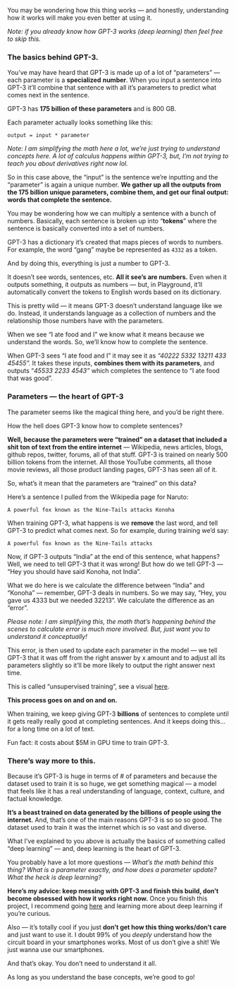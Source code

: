 
You may be wondering how this thing works — and honestly, understanding how it works will make you even better at using it.

*Note: if you already know how GPT-3 works (deep learning) then feel free to skip this.*

### The basics behind GPT-3.

You’ve may have heard that GPT-3 is made up of a lot of “parameters” — each parameter is a **specialized** **number**. When you input a sentence into GPT-3 it’ll combine that sentence with all it’s parameters to predict what comes next in the sentence.

GPT-3 has **175 billion of these parameters** and is 800 GB. 

Each parameter actually looks something like this:

```
output = input * parameter
```

*Note: I am simplifying the math here a lot, we’re just trying to understand concepts here. A lot of calculus happens within GPT-3, but, I’m not trying to teach you about derivatives right now lol.*

So in this case above, the “input” is the sentence we’re inputting and the “parameter” is again a unique number. **We gather up all the outputs from the 175 billion unique parameters, combine them, and get our final output: words that complete the sentence.**

You may be wondering how we can multiply a sentence with a bunch of numbers. Basically, each sentence is broken up into “**tokens**” where the sentence is basically converted into a set of numbers.

GPT-3 has a dictionary it’s created that maps pieces of words to numbers. For example, the word “gang” maybe be represented as `4332` as a token.

And by doing this, everything is just a number to GPT-3.

It doesn’t see words, sentences, etc. **All it see’s are numbers.** Even when it outputs something, it outputs as numbers — but, in Playground, it’ll automatically convert the tokens to English words based on its dictionary.

This is pretty wild — it means GPT-3 doesn’t understand language like we do. Instead, it understands language as a collection of numbers and the relationship those numbers have with the parameters.

When we see “I ate food and I” we know what it means because we understand the words. So, we’ll know how to complete the sentence.

When GPT-3 sees “I ate food and I” it may see it as *“40222 5332 13211 433 45455”.* It takes these inputs, **combines them with its parameters**, and outputs “*45533 2233 4543”* which completes the sentence to “I ate food that was good”.

### Parameters — the heart of GPT-3

The parameter seems like the magical thing here, and you’d be right there.

How the hell does GPT-3 know how to complete sentences?

**Well, because the parameters were “trained” on a dataset that included a shit ton of text from the entire internet** — Wikipedia, news articles, blogs, github repos, twitter, forums, all of that stuff. GPT-3 is trained on nearly 500 billion tokens from the internet. All those YouTube comments, all those movie reviews, all those product landing pages, GPT-3 has seen all of it.

So, what’s it mean that the parameters are “trained” on this data?

Here’s a sentence I pulled from the Wikipedia page for Naruto:

```
A powerful fox known as the Nine-Tails attacks Konoha
```

When training GPT-3, what happens is we **remove** the last word, and tell GPT-3 to predict what comes next. So for example, during training we’d say:

```
A powerful fox known as the Nine-Tails attacks
```

Now, if GPT-3 outputs “India” at the end of this sentence, what happens? Well, we need to tell GPT-3 that it was wrong! But how do we tell GPT-3 — “Hey you should have said Konoha, not India”.

What we do here is we calculate the difference between “India” and “Konoha” — remember, GPT-3 deals in numbers. So we may say, “Hey, you gave us 4333 but we needed 32213”. We calculate the difference as an “error”.

*Please note: I am simplifying this, the math that’s happening behind the scenes to calculate error is much more involved. But, just want you to understand it conceptually!*

This error, is then used to update each parameter in the model — we tell GPT-3 that it was off from the right answer by x amount and to adjust all its parameters slightly so it’ll be more likely to output the right answer next time.

This is called “unsupervised training”, see a visual [here](https://jalammar.github.io/images/gpt3/03-gpt3-training-step-back-prop.gif).

**This process goes on and on and on.**

When training, we keep giving GPT-3 **billions** of sentences to complete until it gets really really good at completing sentences. And it keeps doing this…for a long time on a lot of text.

Fun fact: it costs about $5M in GPU time to train GPT-3.

### There’s way more to this.

Because it’s GPT-3 is huge in terms of # of parameters and because the dataset used to train it is so huge, we get something magical — a model that feels like it has a real understanding of language, context, culture, and factual knowledge.

**It’s a beast trained on data generated by the billions of people using the internet.** And, that’s one of the main reasons GPT-3 is so so so good. The dataset used to train it was the internet which is so vast and diverse.

What I’ve explained to you above is actually the basics of something called “deep learning” — and, deep learning is the heart of GPT-3.

You probably have a lot more questions — *What’s the math behind this thing? What is a parameter exactly, and how does a parameter update? What the heck is deep learning?*

**Here’s my advice: keep messing with GPT-3 and finish this build, don’t become obsessed with how it works right now.** Once you finish this project, I recommend going [here](https://course.fast.ai/Lessons/lesson3.html) and learning more about deep learning if you’re curious.

Also — it’s totally cool if you just **don’t get how this thing works/don’t care** and just want to use it. I doubt 99% of you *deeply* understand how the circuit board in your smartphones works. Most of us don’t give a shit! We just wanna use our smartphones.

And that’s okay. You don’t need to understand it all.

As long as you understand the base concepts, we’re good to go!
